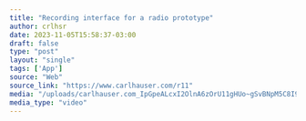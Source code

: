 ```yaml
---
title: "Recording interface for a radio prototype"
author: crlhsr
date: 2023-11-05T15:58:37-03:00
draft: false
type: "post"
layout: "single"
tags: ['App']
source: "Web"
source_link: "https://www.carlhauser.com/r11"
media: "/uploads/carlhauser.com_IpGpeALcxI2OlnA6zOrU11gHUo~gSvBNpM5C8I9fYYW7xjE9u5xamwTbeOKa-CJzkjtCY4.mp4"
media_type: "video"
---
```


